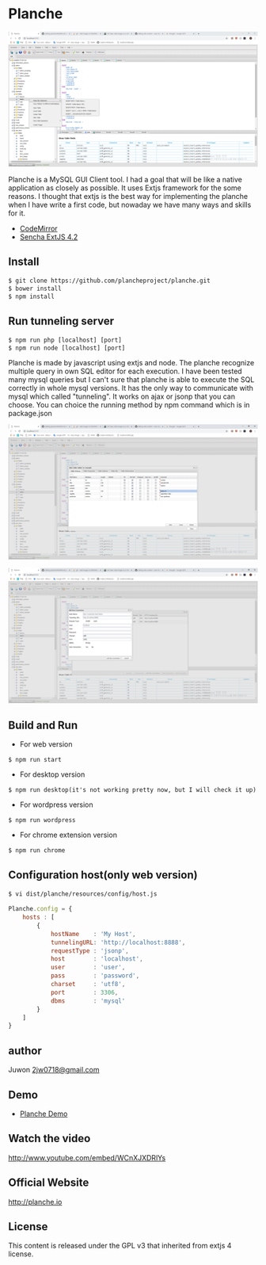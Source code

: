 # Planche

![Planche Preview](images/screenshot01.PNG?raw=true)

Planche is a MySQL GUI Client tool. I had a goal that will be like a native application as closely as possible.
It uses Extjs framework for the some reasons. I thought that extjs is the best way for implementing the planche when I have write a first code, but nowaday we have many ways and skills for it. 

- [CodeMirror](http://codemirror.net/)
- [Sencha ExtJS 4.2](http://www.sencha.com/products/extjs/)


## Install

```
$ git clone https://github.com/plancheproject/planche.git
$ bower install
$ npm install
```

## Run tunneling server

```
$ npm run php [localhost] [port]
$ npm run node [localhost] [port]
```

Planche is made by javascript using extjs and node. The planche recognize multiple query in own SQL editor for each execution.
I have been tested many mysql queries but I can't sure that planche is able to execute the SQL correctly in whole mysql versions.
It has the only way to communicate with mysql which called "tunneling". It works on ajax or jsonp that you can choose.
You can choice the running method by npm command which is in package.json

![Planche Preview](images/screenshot02.PNG?raw=true)

![Planche Preview](images/screenshot03.PNG?raw=true)

## Build and Run

- For web version
```
$ npm run start
```

- For desktop version
```
$ npm run desktop(it's not working pretty now, but I will check it up)
```

- For wordpress version
```
$ npm run wordpress
```

- For chrome extension version
```
$ npm run chrome
```

## Configuration host(only web version)

```
$ vi dist/planche/resources/config/host.js
```

```javascript
Planche.config = {
    hosts : [
        {
            hostName    : 'My Host',
            tunnelingURL: 'http://localhost:8888',
            requestType : 'jsonp',
            host        : 'localhost',
            user        : 'user',
            pass        : 'password',
            charset     : 'utf8',
            port        : 3306,
            dbms        : 'mysql'
        }
    ]
}
```
## author

Juwon <2jw0718@gmail.com>

## Demo

- [Planche Demo](http://www.planche.io/demo)

## Watch the video

http://www.youtube.com/embed/WCnXJXDRlYs

## Official Website

http://planche.io

## License

This content is released under the GPL v3 that inherited from extjs 4 license.
